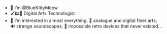 - 👾 I’m @BlueKittyMeow
- 🖌️📟🎨 Digital Arts Technologist
- 💙 I’m interested in almost everything. 🧶 analogue and digital fiber arts; 🔊 strange soundscapes; 📱 impossible retro devices that never existed...

<!---
BlueKittyMeow/BlueKittyMeow is a ✨ special ✨ repository because its `README.md` (this file) appears on your GitHub profile.
You can click the Preview link to take a look at your changes.
--->
